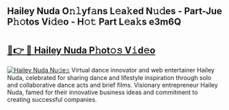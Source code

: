 ## Hailey Nuda O𝚗𝚕yf𝚊ns L𝚎a𝚔ed N𝚞𝚍es - Part-Jue P𝚑𝚘tos Vi𝚍𝚎o - H𝚘𝚝 Part L𝚎a𝚔s e3m6Q

# <h2><a href="http://kfcvd65.oniu.top/?m=Hailey+Nuda">🔗👉 🔴 Hailey Nuda P𝚑ot𝚘𝚜 V𝚒d𝚎o</a></h2>

[![Hailey Nuda Nu𝚍e𝚜](https://i.imgur.com/0qMVB7G.gif)](http://kfcvd65.oniu.top/?m=Hailey+Nuda)
Virtual dance innovator and web entertainer Hailey Nuda, celebrated for sharing dance and lifestyle inspiration through solo and collaborative dance acts and brief films. Visionary entrepreneur Hailey Nuda, famed for their innovative business ideas and commitment to creating successful companies.  
